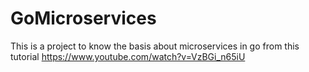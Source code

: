 # GoMicroservices

This is a project to know the basis about microservices
in go from this tutorial https://www.youtube.com/watch?v=VzBGi_n65iU